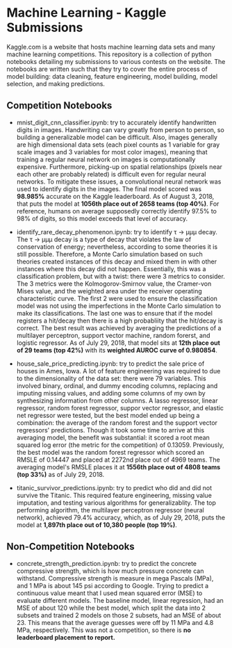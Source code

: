# Machine Learning - Kaggle Submissions
Kaggle.com is a website that hosts machine learning data sets and many machine learning competitions. This repository is a collection of python notebooks detailing my submissions to various contests on the website. The notebooks are written such that they try to cover the entire process of model building: data cleaning, feature engineering, model building, model selection, and making predictions. 

## Competition Notebooks
+ mnist_digit_cnn_classifier.ipynb: try to accurately identify handwritten digits in images. Handwriting can vary greatly from person to person, so building a generalizable model can be difficult. Also, images generally are high dimensional data sets (each pixel counts as 1 variable for gray scale images and 3 variables for most color images), meaning that training a regular neural network on images is computationally expensive. Furthermore, picking-up on spatial relationships (pixels near each other are probably related) is difficult even for regular neural networks. To mitigate these issues, a convolutional neural network was used to identify digits in the images. The final model scored was **98.985%** accurate on the Kaggle leaderboard. As of August  3, 2018, that puts the model at **1056th place out of 2658 teams (top 40%)**. For reference, humans on average supposedly correctly identify 97.5% to 98% of digits, so this model exceeds that level of accuracy.

+ identify_rare_decay_phenomenon.ipynb: try to identify τ → μμμ decay. The τ → μμμ decay is a type of decay that violates the law of conservation of energy; nevertheless, according to some theories it is still possible. Therefore, a Monte Carlo simulation based on such theories created instances of this decay and mixed them in with other instances where this decay did not happen. Essentially, this was a classification problem, but with a twist: there were 3 metrics to consider. The 3 metrics were the Kolmogorov-Smirnov value, the Cramer-von Mises value, and the weighted area under the receiver operating characteristic curve. The first 2 were used to ensure the classification model was not using the imperfections in the Monte Carlo simulation to make its classifications. The last one was to ensure that if the model registers a hit/decay then there is a high probabliity that the hit/decay is correct. The best result was achieved by averaging the predictions of a multilayer perceptron, support vector machine, random forerst, and logistic regressor. As of July 29, 2018, that model sits at **12th place out of 29 teams (top 42%)** with its **weighted AUROC curve of 0.980854**.

+ house_sale_price_predicting.ipynb: try to predict the sale price of houses in Ames, Iowa. A lot of feature engineering was required to due to the dimensionality of the data set: there were 79 variables. This involved binary, ordinal, and dummy encoding columns, replacing and imputing missing values, and adding some columns of my own by synthesizing information from other columns. A lasso regressor, linear regressor, random forest regressor, suppor vector regressor, and elastic net regressor were tested, but the best model ended up being a combination: the average of the random forest and the support vector regressors' predictions. Though it took some time to arrive at this averaging model, the benefit was substantial: it scored a root mean squared log error (the metric for the competition) of 0.13059. Previously, the best model was the random forest regressor which scored an RMSLE of 0.14447 and placed at 2272nd  place out of 4969 teams. The averaging model's RMSLE places it at **1556th place out of 4808 teams (top 33%)** as of July 29, 2018.

+ titanic_survivor_predictions.ipynb: try to predict who did and did not survive the Titanic. This required feature engineering, missing value imputation, and testing various algorithms for generalizablity. The top performing algorithm, the multilayer perceptron regressor (neural network), achieved 79.4% accuracy, which, as of July 29, 2018, puts the model at **1,897th place out of 10,380 people (top 19%)**. 


## Non-Competition Notebooks
+ concrete_strength_prediction.ipynb: try to predict the concrete compressive strength, which is how much pressure concrete can withstand. Compressive strength is measure in mega Pascals (MPa), and 1 MPa is about 145 psi according to Google. Trying to predict a continuous value meant that I used mean squared error (MSE) to evaluate different models. The baseline model, linear regression, had an MSE of about 120 while the best model, which split the data into 2 subsets and trained 2 models on those 2 subsets, had an MSE of about 23. This means that the average guesses were off by 11 MPa and 4.8 MPa, respectively. This was not a competition, so there is **no leaderboard placement to report.**
